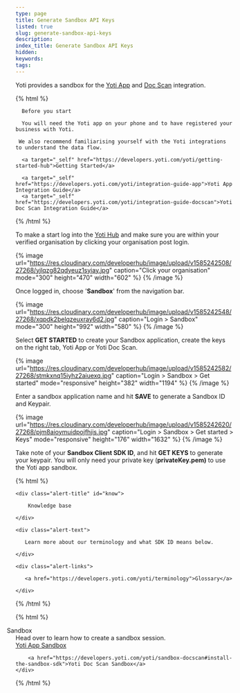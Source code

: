 ```yaml
---
type: page
title: Generate Sandbox API Keys
listed: true
slug: generate-sandbox-api-keys
description: 
index_title: Generate Sandbox API Keys
hidden: 
keywords: 
tags: 
---
```


Yoti provides a sandbox for the [Yoti App](https://developers.yoti.com/yoti/getting-started-app) and [Doc Scan](https://developers.yoti.com/yoti/getting-started-docscan) integration.

{% html %}
<div class="alert-BYS">

   <div class="alert-title" id="BYS">

      Before you start

   </div>

   <div class="alert-text" >

      You will need the Yoti app on your phone and to have registered your business with Yoti.

     We also recommend familiarising yourself with the Yoti integrations to understand the data flow.

   </div>

   <div class="alert-links"> 

      <a target="_self" href="https://developers.yoti.com/yoti/getting-started-hub">Getting Started</a> 

      <a target="_self" href="https://developers.yoti.com/yoti/integration-guide-app">Yoti App Integration Guide</a> 
      <a target="_self" href="https://developers.yoti.com/yoti/integration-guide-docscan">Yoti Doc Scan Integration Guide</a> 

   </div>

</div>
{% /html %}

To make a start log into the [Yoti Hub](https://hub.yoti.com/) and make sure you are within your verified organisation by clicking your organisation post login.

{% image url="https://res.cloudinary.com/developerhub/image/upload/v1585242508/27268/yjlqzg82qdyeuz1syiay.jpg" caption="Click your organisation" mode="300" height="470" width="602" %}
{% /image %}

Once logged in, choose '**Sandbox**' from the navigation bar.

{% image url="https://res.cloudinary.com/developerhub/image/upload/v1585242548/27268/xqpdk2belqzeuxray6d2.jpg" caption="Login > Sandbox" mode="300" height="992" width="580" %}
{% /image %}

Select **GET STARTED** to create your Sandbox application, create the keys on the right tab, Yoti App or Yoti Doc Scan. 

{% image url="https://res.cloudinary.com/developerhub/image/upload/v1585242582/27268/stmkxnq15iyhz2aiuexq.jpg" caption="Login > Sandbox > Get started" mode="responsive" height="382" width="1194" %}
{% /image %}

Enter a sandbox application name and hit **SAVE** to generate a Sandbox ID and Keypair.

{% image url="https://res.cloudinary.com/developerhub/image/upload/v1585242620/27268/pjm8aioymuidpojfhjis.jpg" caption="Login > Sandbox > Get started > Keys" mode="responsive" height="176" width="1632" %}
{% /image %}

Take note of your **Sandbox Client SDK ID**, and hit **GET KEYS** to generate your keypair. You will only need your private key (**privateKey.pem)** to use the Yoti app sandbox.

{% html %}
<div class="alert-know">

    <div class="alert-title" id="know">

        Knowledge base

    </div>

    <div class="alert-text">

       Learn more about our terminology and what SDK ID means below.

    </div>

    <div class="alert-links"> 

       <a href="https://developers.yoti.com/yoti/terminology">Glossary</a>

    </div>

</div>
{% /html %}

{% html %}
<div class="alert-SAND">
    <div class="alert-title" id="SAND">
    <i _ngcontent-cvo-c21="" class="fas fa-external-link-alt" style="margin-left: -35px; margin-right: 15px"></i>  
      Sandbox
    </div>
    <div class="alert-text">
       Head over to learn how to create a sandbox session.
    </div>
    <div class="alert-links"> 
              <a href="https://developers.yoti.com/yoti/sandbox-app">Yoti App Sandbox</a>

        <a href="https://developers.yoti.com/yoti/sandbox-docscan#install-the-sandbox-sdk">Yoti Doc Scan Sandbox</a>
    </div>
</div>

</div>
{% /html %}